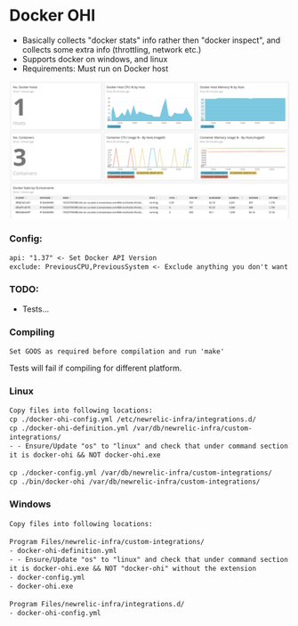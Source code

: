 # Docker OHI

- Basically collects "docker stats" info rather then "docker inspect", and collects some extra info (throttling, network etc.)
- Supports docker on windows, and linux
- Requirements: Must run on Docker host

<img src="./images/ss1.png" alt="ss1">


### Config:
```
api: "1.37" <- Set Docker API Version
exclude: PreviousCPU,PreviousSystem <- Exclude anything you don't want
```

### TODO:
- Tests...

### Compiling
```
Set GOOS as required before compilation and run 'make'
```
Tests will fail if compiling for different platform.

### Linux
```
Copy files into following locations:
cp ./docker-ohi-config.yml /etc/newrelic-infra/integrations.d/
cp ./docker-ohi-definition.yml /var/db/newrelic-infra/custom-integrations/
- - Ensure/Update "os" to "linux" and check that under command section it is docker-ohi && NOT docker-ohi.exe

cp ./docker-config.yml /var/db/newrelic-infra/custom-integrations/
cp ./bin/docker-ohi /var/db/newrelic-infra/custom-integrations/
```

### Windows
```
Copy files into following locations:

Program Files/newrelic-infra/custom-integrations/
- docker-ohi-definition.yml 
- - Ensure/Update "os" to "linux" and check that under command section it is docker-ohi.exe && NOT "docker-ohi" without the extension
- docker-config.yml
- docker-ohi.exe

Program Files/newrelic-infra/integrations.d/
- docker-ohi-config.yml
```
